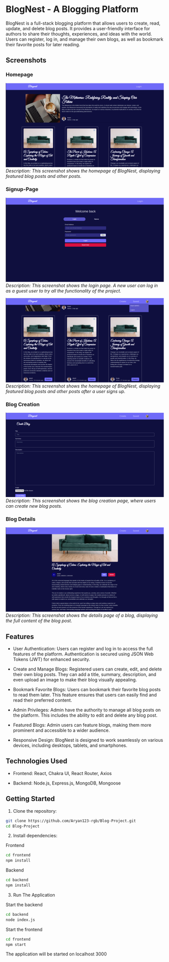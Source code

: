 # BlogNest - A Blogging Platform

BlogNest is a full-stack blogging platform that allows users to create, read, update, and delete blog posts. It provides a user-friendly interface for authors to share their thoughts, experiences, and ideas with the world. Users can register, log in, and manage their own blogs, as well as bookmark their favorite posts for later reading.

## Screenshots

### Homepage

![Homepage](./images/homepage.png)
*Description: This screenshot shows the homepage of BlogNest, displaying featured blog posts and other posts.*

### Signup-Page

![Login](./images/Login.png)
*Description: This screenshot shows the login page. A new user can log in as a guest user to try all the functionality of the project.*


![UpdatedHomePage](./images/UpdatedHomePage.png)
*Description: This screenshot shows the homepage of BlogNest, displaying featured blog posts and other posts after a user signs up.*

### Blog Creation

![Blog Creation](./images/CreateBlog.png)
*Description: This screenshot shows the blog creation page, where users can create new blog posts.*

### Blog Details

![Blog Details](./images/blog-details.png)
*Description: This screenshot shows the details page of a blog, displaying the full content of the blog post.*


## Features

- User Authentication: Users can register and log in to access the full features of the platform. Authentication is secured using JSON Web Tokens (JWT) for enhanced security.

- Create and Manage Blogs: Registered users can create, edit, and delete their own blog posts. They can add a title, summary, description, and even upload an image to make their blog visually appealing.

- Bookmark Favorite Blogs: Users can bookmark their favorite blog posts to read them later. This feature ensures that users can easily find and read their preferred content.

- Admin Privileges: Admin have the authority to manage all blog posts on the platform. This includes the ability to edit and delete any blog post.

- Featured Blogs: Admin users can feature blogs, making them more prominent and accessible to a wider audience.

- Responsive Design: BlogNest is designed to work seamlessly on various devices, including desktops, tablets, and smartphones.

## Technologies Used

- Frontend: React, Chakra UI, React Router, Axios

- Backend: Node.js, Express.js, MongoDB, Mongoose

## Getting Started

1. Clone the repository:

```bash
git clone https://github.com/Aryan123-rgb/Blog-Project.git
cd Blog-Project
```
2. Install dependencies:

Frontend
```bash
cd frontend
npm install
```

Backend
```bash
cd backend
npm install
```

3. Run The Application

Start the backend
```bash
cd backend
node index.js
```

Start the frontend
```bash
cd frontend
npm start
```

The application will be started on localhost 3000
